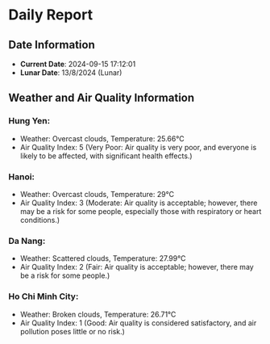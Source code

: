 # Daily Report
## Date Information
- **Current Date**: 2024-09-15 17:12:01
- **Lunar Date**: 13/8/2024 (Lunar)

## Weather and Air Quality Information

### Hung Yen:
- Weather: Overcast clouds, Temperature: 25.66°C
- Air Quality Index: 5 (Very Poor: Air quality is very poor, and everyone is likely to be affected, with significant health effects.)

### Hanoi:
- Weather: Overcast clouds, Temperature: 29°C
- Air Quality Index: 3 (Moderate: Air quality is acceptable; however, there may be a risk for some people, especially those with respiratory or heart conditions.)

### Da Nang:
- Weather: Scattered clouds, Temperature: 27.99°C
- Air Quality Index: 2 (Fair: Air quality is acceptable; however, there may be a risk for some people.)

### Ho Chi Minh City:
- Weather: Broken clouds, Temperature: 26.71°C
- Air Quality Index: 1 (Good: Air quality is considered satisfactory, and air pollution poses little or no risk.)
